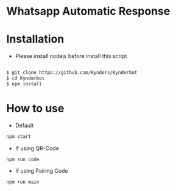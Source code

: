 # Whatsapp Automatic Response

# Installation

* Please install nodejs before install this script
```bash

$ git clone https://github.com/Kynders/Kynderbot
$ cd Kynderbot
$ npm install
```
# How to use

* Default
```bash
npm start
```

* If using QR-Code
```bash
npm run code
```

* If using Pairing Code
```bash
npm run main
```
